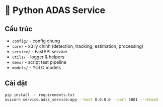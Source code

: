 # 🚗 Python ADAS Service

## Cấu trúc
- `config/` - config chung
- `core/` - xử lý chính (detection, tracking, estimation, processing)
- `service/` - FastAPI service
- `utils/` - logger & helpers
- `demo/` - script test pipeline
- `models/` - YOLO models

## Cài đặt
```bash
pip install -r requirements.txt
uvicorn service.adas_service:app --host 0.0.0.0 --port 5001 --reload
